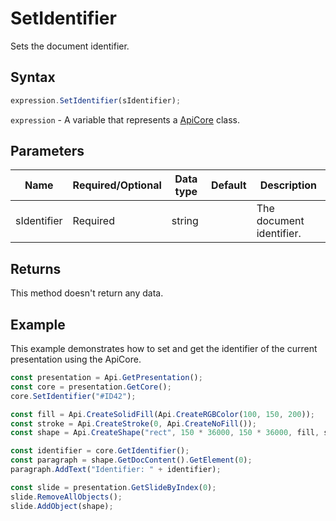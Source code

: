 # SetIdentifier

Sets the document identifier.

## Syntax

```javascript
expression.SetIdentifier(sIdentifier);
```

`expression` - A variable that represents a [ApiCore](../ApiCore.md) class.

## Parameters

| **Name** | **Required/Optional** | **Data type** | **Default** | **Description** |
| ------------- | ------------- | ------------- | ------------- | ------------- |
| sIdentifier | Required | string |  | The document identifier. |

## Returns

This method doesn't return any data.

## Example

This example demonstrates how to set and get the identifier of the current presentation using the ApiCore.

```javascript editor-pptx
const presentation = Api.GetPresentation();
const core = presentation.GetCore();
core.SetIdentifier("#ID42");

const fill = Api.CreateSolidFill(Api.CreateRGBColor(100, 150, 200));
const stroke = Api.CreateStroke(0, Api.CreateNoFill());
const shape = Api.CreateShape("rect", 150 * 36000, 150 * 36000, fill, stroke);

const identifier = core.GetIdentifier();
const paragraph = shape.GetDocContent().GetElement(0);
paragraph.AddText("Identifier: " + identifier);

const slide = presentation.GetSlideByIndex(0);
slide.RemoveAllObjects();
slide.AddObject(shape);

```
